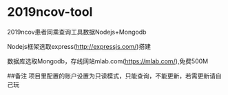 # 2019ncov-tool
2019ncov患者同乘查询工具数据Nodejs+Mongodb

Nodejs框架选取express(http://expressjs.com/)搭建

数据库选取Mongodb，存线网站mlab.com(https://mlab.com/),免费500M

##备注
项目里配置的账户设置为只读模式，只能查询，不能更新，若需更新请自己玩
